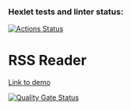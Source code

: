 ### Hexlet tests and linter status:
[![Actions Status](https://github.com/Elena-1710/frontend-project-11/actions/workflows/hexlet-check.yml/badge.svg)](https://github.com/Elena-1710/frontend-project-11/actions)

# RSS Reader

[Link to demo](https://frontend-project-11-one-phi.vercel.app/)

[![Quality Gate Status](https://sonarcloud.io/api/project_badges/measure?project=Elena-1710_frontend-project-11&metric=alert_status)](https://sonarcloud.io/summary/new_code?id=Elena-1710_frontend-project-11)